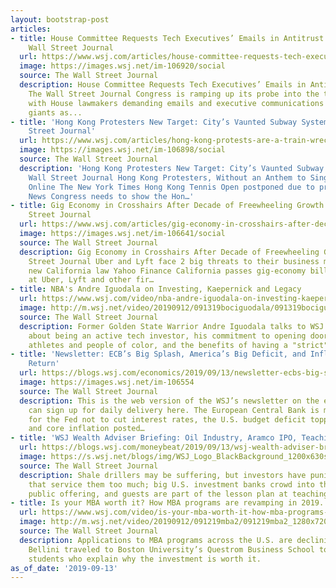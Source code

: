 ```yaml
---
layout: bootstrap-post
articles:
- title: House Committee Requests Tech Executives’ Emails in Antitrust Probe - The
    Wall Street Journal
  url: https://www.wsj.com/articles/house-committee-requests-tech-executives-emails-in-antitrust-probe-11568377800
  image: https://images.wsj.net/im-106920/social
  source: The Wall Street Journal
  description: House Committee Requests Tech Executives’ Emails in Antitrust Probe
    The Wall Street Journal Congress is ramping up its probe into the tech industry,
    with House lawmakers demanding emails and executive communications from four technology
    giants as...
- title: 'Hong Kong Protesters New Target: City’s Vaunted Subway System - The Wall
    Street Journal'
  url: https://www.wsj.com/articles/hong-kong-protests-are-a-train-wreck-for-citys-subway-operator-11568375272
  image: https://images.wsj.net/im-106898/social
  source: The Wall Street Journal
  description: 'Hong Kong Protesters New Target: City’s Vaunted Subway System The
    Wall Street Journal Hong Kong Protesters, Without an Anthem to Sing, Create One
    Online The New York Times Hong Kong Tennis Open postponed due to protests BBC
    News Congress needs to show the Hon…'
- title: Gig Economy in Crosshairs After Decade of Freewheeling Growth - The Wall
    Street Journal
  url: https://www.wsj.com/articles/gig-economy-in-crosshairs-after-decade-of-freewheeling-growth-11568367002
  image: https://images.wsj.net/im-106641/social
  source: The Wall Street Journal
  description: Gig Economy in Crosshairs After Decade of Freewheeling Growth The Wall
    Street Journal Uber and Lyft face 2 big threats to their business model after
    new California law Yahoo Finance California passes gig-economy bill aimed at wages
    at Uber, Lyft and other fir…
- title: NBA's Andre Iguodala on Investing, Kaepernick and Legacy
  url: https://www.wsj.com/video/nba-andre-iguodala-on-investing-kaepernick-and-legacy/91FD41AC-C03B-491A-BBED-0E181993E280.html
  image: http://m.wsj.net/video/20190912/091319bociguodala/091319bociguodala_1280x720.jpg
  source: The Wall Street Journal
  description: Former Golden State Warrior Andre Iguodala talks to WSJ's Lee Hawkins
    about being an active tech investor, his commitment to opening doors for other
    athletes and people of color, and the benefits of having a "strict" mother.
- title: 'Newsletter: ECB’s Big Splash, America’s Big Deficit, and Inflation’s Mild
    Return'
  url: https://blogs.wsj.com/economics/2019/09/13/newsletter-ecbs-big-splash-americas-big-deficit-and-inflations-mild-return/
  image: https://images.wsj.net/im-106554
  source: The Wall Street Journal
  description: This is the web version of the WSJ’s newsletter on the economy. You
    can sign up for daily delivery here. The European Central Bank is making it harder
    for the Fed not to cut interest rates, the U.S. budget deficit topped $1 trillion,
    and core inflation posted…
- title: 'WSJ Wealth Adviser Briefing: Oil Industry, Aramco IPO, Teaching Hotels'
  url: https://blogs.wsj.com/moneybeat/2019/09/13/wsj-wealth-adviser-briefing-oil-industry-aramco-ipo-teaching-hotels/
  image: https://s.wsj.net/blogs/img/WSJ_Logo_BlackBackground_1200x630social
  source: The Wall Street Journal
  description: Shale drillers may be suffering, but investors have punished the stocks
    that service them too much; big U.S. investment banks crowd into the Aramco initial
    public offering, and guests are part of the lesson plan at teaching hotels.
- title: Is your MBA worth it? How MBA programs are revamping in 2019.
  url: https://www.wsj.com/video/is-your-mba-worth-it-how-mba-programs-are-revamping-in-2019/73173F8D-C2C3-4CDC-9082-E16BA76CEEC5.html
  image: http://m.wsj.net/video/20190912/091219mba2/091219mba2_1280x720.jpg
  source: The Wall Street Journal
  description: Applications to MBA programs across the U.S. are declining. WSJ’s Jason
    Bellini traveled to Boston University’s Questrom Business School to hear from
    students who explain why the investment is worth it.
as_of_date: '2019-09-13'
---
```



